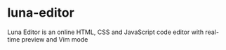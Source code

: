 # luna-editor
Luna Editor is an online HTML, CSS and JavaScript code editor with real-time preview and Vim mode
